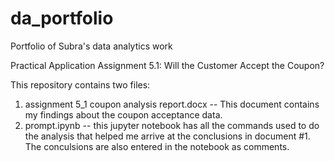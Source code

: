 # da_portfolio
Portfolio of Subra's data analytics work

Practical Application Assignment 5.1: Will the Customer Accept the Coupon?

This repository contains two files:
1. assignment 5_1 coupon analysis report.docx -- This document contains my findings about the coupon acceptance data.
2. prompt.ipynb -- this jupyter notebook has all the commands used to do the analysis that helped me arrive at the conclusions in document #1. The conculsions are also entered in the notebook as comments.
